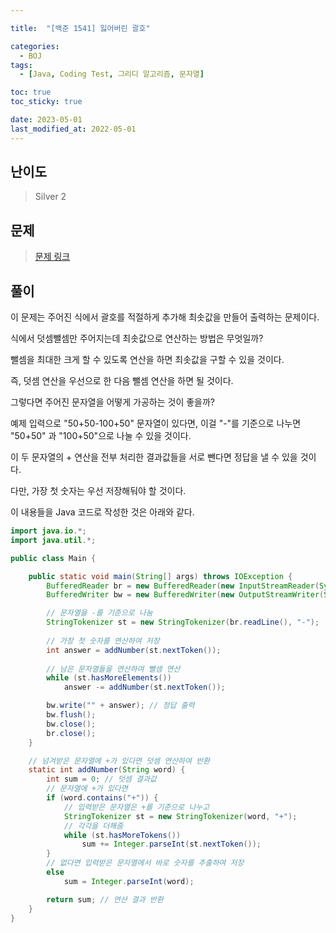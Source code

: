 ```yaml
---

title:  "[백준 1541] 잃어버린 괄호"

categories:
  - BOJ
tags:
  - [Java, Coding Test, 그리디 알고리즘, 문자열]

toc: true
toc_sticky: true

date: 2023-05-01
last_modified_at: 2022-05-01
---
```



## 난이도

> Silver 2

## 문제

> [문제 링크](https://www.acmicpc.net/problem/1541)

## 풀이

이 문제는 주어진 식에서 괄호를 적절하게 추가해 최솟값을 만들어 출력하는 문제이다.

식에서 덧셈뺄셈만 주어지는데 최솟값으로 연산하는 방법은 무엇일까?

뺄셈을 최대한 크게 할 수 있도록 연산을 하면 최솟값을 구할 수 있을 것이다.

즉, 덧셈 연산을 우선으로 한 다음 뺄셈 연산을 하면 될 것이다.

그렇다면 주어진 문자열을 어떻게 가공하는 것이 좋을까?

예제 입력으로 "50+50-100+50" 문자열이 있다면, 이걸 "-"를 기준으로 나누면 "50+50" 과 "100+50"으로 나눌 수 있을 것이다.

이 두 문자열의 + 연산을 전부 처리한 결과값들을 서로 뺀다면 정답을 낼 수 있을 것이다.

다만, 가장 첫 숫자는 우선 저장해둬야 할 것이다.

이 내용들을 Java 코드로 작성한 것은 아래와 같다.

```java
import java.io.*;
import java.util.*;

public class Main {

    public static void main(String[] args) throws IOException {
        BufferedReader br = new BufferedReader(new InputStreamReader(System.in));
        BufferedWriter bw = new BufferedWriter(new OutputStreamWriter(System.out));

      	// 문자열을 -를 기준으로 나눔
        StringTokenizer st = new StringTokenizer(br.readLine(), "-");
      
      	// 가장 첫 숫자를 연산하여 저장
        int answer = addNumber(st.nextToken());
      
      	// 남은 문자열들을 연산하여 뺄셈 연산
        while (st.hasMoreElements())
            answer -= addNumber(st.nextToken());

        bw.write("" + answer); // 정답 출력
        bw.flush();
        bw.close();
        br.close();
    }

  	// 넘겨받은 문자열에 +가 있다면 덧셈 연산하여 반환
    static int addNumber(String word) {
        int sum = 0; // 덧셈 결과값
      	// 문자열에 +가 있다면
        if (word.contains("+")) {
          	// 입력받은 문자열은 +를 기준으로 나누고
            StringTokenizer st = new StringTokenizer(word, "+");
          	// 각각을 더해줌
            while (st.hasMoreTokens())
                sum += Integer.parseInt(st.nextToken());
        }
      	// 없다면 입력받은 문자열에서 바로 숫자를 추출하여 저장
        else
            sum = Integer.parseInt(word);

        return sum; // 연산 결과 반환
    }
}

```
